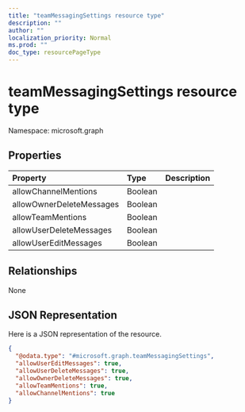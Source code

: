 ```yaml
---
title: "teamMessagingSettings resource type"
description: ""
author: ""
localization_priority: Normal
ms.prod: ""
doc_type: resourcePageType
---
```


# teamMessagingSettings resource type


Namespace: microsoft.graph



## Properties
|Property|Type|Description|
|:---|:---|:---|
|allowChannelMentions|Boolean||
|allowOwnerDeleteMessages|Boolean||
|allowTeamMentions|Boolean||
|allowUserDeleteMessages|Boolean||
|allowUserEditMessages|Boolean||

## Relationships
None

## JSON Representation
Here is a JSON representation of the resource.
<!-- {
  "blockType": "resource",
  "@odata.type": "microsoft.graph.teamMessagingSettings"
}
-->
``` json
{
  "@odata.type": "#microsoft.graph.teamMessagingSettings",
  "allowUserEditMessages": true,
  "allowUserDeleteMessages": true,
  "allowOwnerDeleteMessages": true,
  "allowTeamMentions": true,
  "allowChannelMentions": true
}
```

